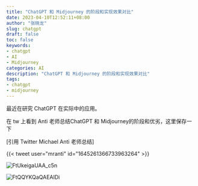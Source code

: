 ```yaml
---
title: "ChatGPT 和 Midjourney 的阶段和实现效果对比"
date: 2023-04-10T12:52:11+08:00
author: "张晓龙"
slug: chatgpt
draft: false
toc: false
keywords: 
- chatgpt
- AI
- Midjourney
categories: AI
description: "ChatGPT 和 Midjourney 的阶段和实现效果对比"
tags: 
- chatgpt
- midjourney
---
```


最近在研究 ChatGPT 在实际中的应用。

在 tw 上看到 Anti 老师总结ChatGPT 和 Midjourney的阶段和优劣，这里保存一下

[引用 Twitter Michael Anti 老师总结]

{{< tweet user="mranti" id="1645261366733963264" >}} 

![FtUkeigaUAA_c5n](https://bed-image.oss-cn-beijing.aliyuncs.com/techwhims/ftukeigauaac5n.jpeg?x-oss-process=style/origin)

![FtQQYKQaQAEAIDi](https://bed-image.oss-cn-beijing.aliyuncs.com/techwhims/ftqqykqaqaeaidi.jpeg?x-oss-process=style/origin)


